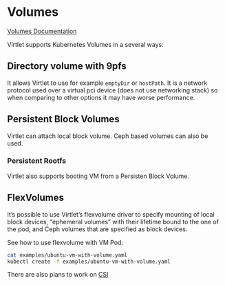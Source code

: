 # Volumes

[Volumes Documentation](https://github.com/Mirantis/virtlet/blob/master/docs/docs/reference/volumes.md)

Virtlet supports Kubernetes Volumes in a several ways:

## Directory volume with 9pfs

It allows Virtlet to use for example `emptyDir` or `hostPath`. It is a network protocol used over a virtual pci device (does not use networking stack) so when comparing to other options it may have worse performance.


## Persistent Block Volumes

Virtlet can attach local block volume. Ceph based volumes can also be used.

### Persistent Rootfs

Virtlet also supports booting VM from a Persisten Block Volume.

## FlexVolumes

It’s possible to use Virtlet’s flexvolume driver to specify mounting of local block devices, “ephemeral volumes” with their lifetime bound to the one of the pod, and Ceph volumes that are specified as block devices.

See how to use flexvolume with VM Pod:

```bash
cat examples/ubuntu-vm-with-volume.yaml
kubectl create -f examples/ubuntu-vm-with-volume.yaml
```

There are also plans to work on [CSI](https://kubernetes.io/blog/2018/01/introducing-container-storage-interface/)
